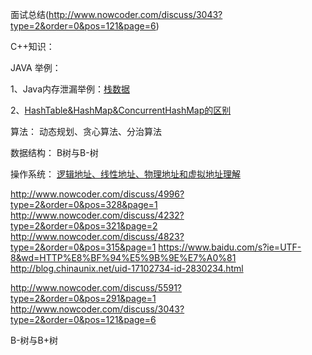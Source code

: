 面试总结(http://www.nowcoder.com/discuss/3043?type=2&order=0&pos=121&page=6)

C++知识：




JAVA 举例：

1、Java内存泄漏举例：[栈数据](http://blog.csdn.net/tjyyyangyi/article/details/7922487)

2、[HashTable&HashMap&ConcurrentHashMap的区别](http://blog.csdn.net/xuefeng0707/article/details/40834595)



算法：
动态规划、贪心算法、分治算法



数据结构：
B树与B-树

操作系统：
[逻辑地址、线性地址、物理地址和虚拟地址理解](http://www.cnblogs.com/tureno/articles/3633728.html)



http://www.nowcoder.com/discuss/4996?type=2&order=0&pos=328&page=1
http://www.nowcoder.com/discuss/4232?type=2&order=0&pos=321&page=2
http://www.nowcoder.com/discuss/4823?type=2&order=0&pos=315&page=1
https://www.baidu.com/s?ie=UTF-8&wd=HTTP%E8%BF%94%E5%9B%9E%E7%A0%81
http://blog.chinaunix.net/uid-17102734-id-2830234.html

http://www.nowcoder.com/discuss/5591?type=2&order=0&pos=291&page=1
http://www.nowcoder.com/discuss/3043?type=2&order=0&pos=121&page=6

B-树与B+树

